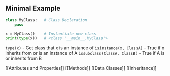 
## Minimal Example

```python
class MyClass:   # Class Declaration
	pass

x = MyClass()    # Instantiate new class
print(type(x))   # <class '__main__.MyClass'>
```

`type(x)` - Get class that x is an instance of
`isinstance(x, ClassA)` - True if x inherits from or is an instance of A
`issubclass(ClassA, ClassB)` - True if A is or inherits from B

[[Attributes and Properties]]
[[Methods]]
[[Data Classes]]
[[Inheritance]]
